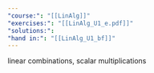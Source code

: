 ```yaml
---
"course:": "[[LinAlg]]"
"exercises:": "[[LinAlg_U1_e.pdf]]"
"solutions:": 
"hand in:": "[[LinAlg_U1_bf]]"
---
```



linear combinations, scalar multiplications
